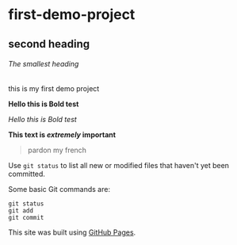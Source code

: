 # first-demo-project

## second heading

###### The smallest heading
this is my first demo project

**Hello this is Bold test**

*Hello this is Bold test*

**This text is _extremely_ important**
> pardon my french

Use `git status` to list all new or modified files that haven't yet been committed.


Some basic Git commands are:
```
git status
git add
git commit
```
This site was built using [GitHub Pages](https://pages.github.com/).
